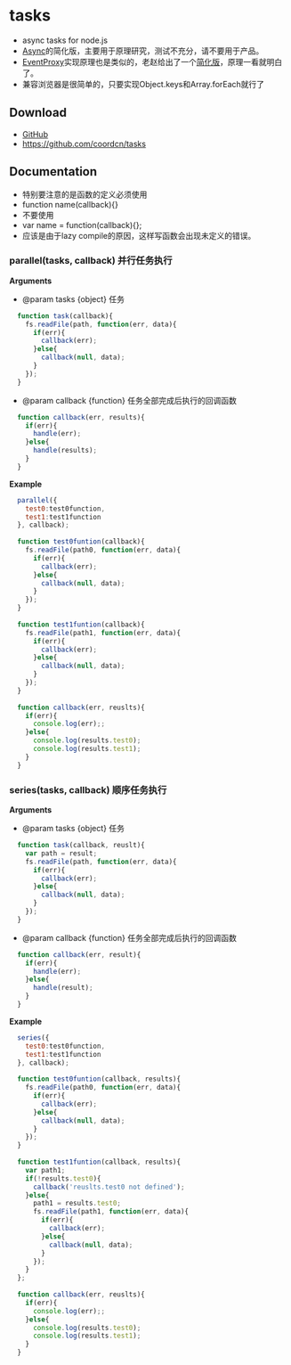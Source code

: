 # tasks

* async tasks for node.js
* [Async](https://github.com/caolan/async)的简化版，主要用于原理研究，测试不充分，请不要用于产品。
* [EventProxy](https://github.com/JacksonTian/eventproxy)实现原理也是类似的，老赵给出了一个[简化版](http://blog.zhaojie.me/2012/02/jscexify-nodeclub-3-home-page-implementation.html)，原理一看就明白了。
* 兼容浏览器是很简单的，只要实现Object.keys和Array.forEach就行了

## Download
* [GitHub](https://github.com/coordcn/tasks)
* https://github.com/coordcn/tasks

## Documentation
* 特别要注意的是函数的定义必须使用
* function name(callback){}
* 不要使用
* var name = function(callback){};
* 应该是由于lazy compile的原因，这样写函数会出现未定义的错误。

### parallel(tasks, callback) 并行任务执行

__Arguments__
* @param tasks {object} 任务
```js
  function task(callback){
    fs.readFile(path, function(err, data){
      if(err){
        callback(err);
      }else{
        callback(null, data);
      }
    });
  }
```
* @param callback {function} 任务全部完成后执行的回调函数
```js
  function callback(err, results){
    if(err){
      handle(err);
    }else{
      handle(results);
    }
  }
```
__Example__
```js
  parallel({
    test0:test0function,
    test1:test1function
  }, callback);
    
  function test0funtion(callback){
    fs.readFile(path0, function(err, data){
      if(err){
        callback(err);
      }else{
        callback(null, data);
      }
    });
  }
    
  function test1funtion(callback){
    fs.readFile(path1, function(err, data){
      if(err){
        callback(err);
      }else{
        callback(null, data);
      }
    });
  }
    
  function callback(err, reuslts){
    if(err){
      console.log(err);;
    }else{
      console.log(results.test0);
      console.log(results.test1);
    }
  }
```

### series(tasks, callback) 顺序任务执行

__Arguments__
* @param tasks {object} 任务
```js
  function task(callback, reuslt){
    var path = result;
    fs.readFile(path, function(err, data){
      if(err){
        callback(err);
      }else{
        callback(null, data);
      }
    });
  }
```
* @param callback {function} 任务全部完成后执行的回调函数
```js
  function callback(err, result){
    if(err){
      handle(err);
    }else{
      handle(result);
    }
  }
```
    
__Example__
```js
  series({
    test0:test0function,
    test1:test1function
  }, callback);
    
  function test0funtion(callback, results){
    fs.readFile(path0, function(err, data){
      if(err){
        callback(err);
      }else{
        callback(null, data);
      }
    });
  }
    
  function test1funtion(callback, results){
    var path1;
    if(!results.test0){
      callback('reuslts.test0 not defined');
    }else{
      path1 = results.test0;
      fs.readFile(path1, function(err, data){
        if(err){
          callback(err);
        }else{
          callback(null, data);
        }
      });
    }
  };
    
  function callback(err, reuslts){
    if(err){
      console.log(err);;
    }else{
      console.log(results.test0);
      console.log(results.test1);
    }
  }
```